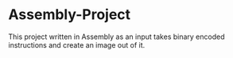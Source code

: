 # Assembly-Project
This project written in Assembly as an input takes binary encoded instructions and create an image out of it.
